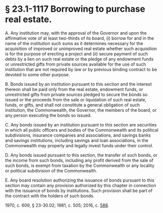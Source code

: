 # § 23.1-1117 Borrowing to purchase real estate.

<p>A. Any institution may, with the approval of the Governor and upon the affirmative vote of at least two-thirds of its board, (i) borrow for and in the name of the institution such sums as it determines necessary for the acquisition of improved or unimproved real estate whether such acquisition is for the purpose of erecting a project and (ii) secure payment of such debts by a lien on such real estate or the pledge of any endowment funds or unrestricted gifts from private sources available for the use of such institution that are not required by law or by previous binding contract to be devoted to some other purpose.</p><p>B. Bonds issued by an institution pursuant to this section and the interest thereon shall be paid only from the real estate, endowment funds, or unrestricted gifts from private sources pledged to secure the bonds so issued or the proceeds from the sale or liquidation of such real estate, funds, or gifts, and shall not constitute a general obligation of such institution, the Commonwealth, the Governor, the members of the board, or any person executing the bonds so issued.</p><p>C. Any bonds issued by an institution pursuant to this section are securities in which all public officers and bodies of the Commonwealth and its political subdivisions, insurance companies and associations, and savings banks and savings institutions, including savings and loan associations, in the Commonwealth may properly and legally invest funds under their control.</p><p>D. Any bonds issued pursuant to this section, the transfer of such bonds, or the income from such bonds, including any profit derived from the sale of such bonds, is exempt from taxation by the Commonwealth or any locality or political subdivision of the Commonwealth.</p><p>E. Any board resolution authorizing the issuance of bonds pursuant to this section may contain any provision authorized by this chapter in connection with the issuance of bonds by institutions. Such provision shall be part of the contract with the holders of such bonds.</p><p>1970, c. 609, § 23-30.02; 1981, c. 505; 2016, c. <a href='http://lis.virginia.gov/cgi-bin/legp604.exe?161+ful+CHAP0588'>588</a>.</p>
